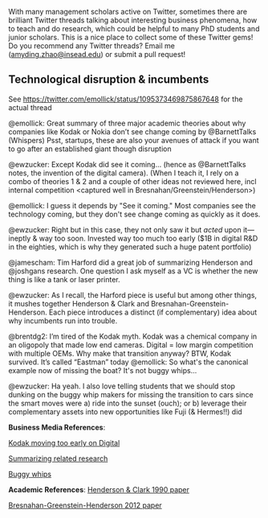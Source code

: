 With many management scholars active on Twitter, sometimes there are brilliant Twitter threads talking about interesting business phenomena, how to teach and do research, which could be helpful to many PhD students and junior scholars. This is a nice place to collect some of these Twitter gems! Do you recommend any Twitter threads? Email me (amyding.zhao@insead.edu) or submit a pull request!

## Technological disruption & incumbents
See https://twitter.com/emollick/status/1095373469875867648 for the actual thread  

@emollick: Great summary of three major academic theories about why companies like Kodak or Nokia don’t see change coming by @BarnettTalks (Whispers) Psst, startups, these are also your avenues of attack if you want to go after an established giant though disruption 

@ewzucker: Except Kodak did see it coming... (hence as @BarnettTalks notes, the invention of the digital camera). (When I teach it, I rely on a combo of theories 1 & 2 and a couple of other ideas not reviewed here, incl internal competition <captured well in Bresnahan/Greenstein/Henderson>)

@emollick: I guess it depends by "See it coming." Most companies see the technology coming, but they don't see change coming as quickly as it does.

@ewzucker: Right but in this case, they not only saw it but *acted* upon it— ineptly & way too soon. Invested way too much too early ($1B in digital R&D in the eighties, which is why they generated such a huge patent portfolio)

@jamescham: Tim Harford did a great job of summarizing Henderson and @joshgans research. One question I ask myself as a VC is whether the new thing is like a tank or laser printer.

@ewzucker: As I recall, the Harford piece is useful but among other things, it mushes together Henderson & Clark and Bresnahan-Greenstein-Henderson.  Each piece introduces a distinct (if complementary) idea about why incumbents run into trouble.

@brentdg2: I’m tired of the Kodak myth. Kodak was a chemical company in an oligopoly that made low end cameras. Digital = low margin competition with multiple OEMs. Why make that transition anyway? BTW, Kodak survived. It’s called “Eastman” today
@emollick: So what's the canonical example now of missing the boat? It's not buggy whips...

@ewzucker: Ha yeah.  I also love telling students that we should stop dunking on the buggy whip makers for missing the transition to cars since the smart moves were a) ride into the sunset (ouch); or b) leverage their complementary assets into new opportunities like Fuji (& Hermes!!) did

**Business Media References**:

[Kodak moving too early on Digital](https://spectrum.ieee.org/at-work/innovation/the-lowballing-of-kodaks-patent-portfolio)  

[Summarizing related research](https://www.ft.com/content/3c1ab748-b09b-11e8-8d14-6f049d06439c)  

[Buggy whips](https://www.nytimes.com/2010/01/10/business/10digi.html)  


**Academic References**:
[Henderson & Clark 1990 paper](https://www.jstor.org/stable/2393549#metadata_info_tab_contents)  

[Bresnahan-Greenstein-Henderson 2012 paper](https://www.nber.org/chapters/c12354)
